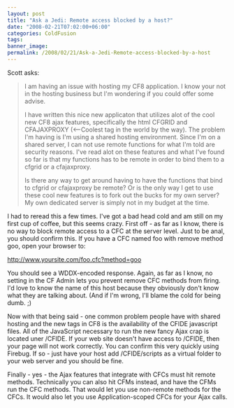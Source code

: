 ```yaml
---
layout: post
title: "Ask a Jedi: Remote access blocked by a host?"
date: "2008-02-21T07:02:00+06:00"
categories: ColdFusion 
tags: 
banner_image: 
permalink: /2008/02/21/Ask-a-Jedi-Remote-access-blocked-by-a-host
---
```


Scott asks:

<blockquote>
<p>
I am having an issue with hosting my CF8 application.  I
know your not in the hosting business but I'm wondering if you could offer some advise.

I have written this nice new applicaton that utilizes alot of the cool new CF8 ajax features, specifically the html CFGRID and CFAJAXPROXY (&lt;--Coolest tag in the world by the way).  The problem I'm having is I'm using a
shared hosting environment. Since I'm on a shared server, I can not use remote functions for what I'm told are security reasons.  I've read alot on these features and what I've found so far is that my functions has to be remote
in order to bind them to a cfgrid or a cfajaxproxy.

Is there any way to get around having to have the functions that bind to cfgrid or cfajaxproxy be remote?  Or is the only way I get to use these cool new features is to fork out
the bucks for my own server?  My own dedicated server is simply not in my budget at the time.
</p>
</blockquote>

I had to reread this a few times. I've got a bad head cold and am still on my first cup of coffee, but this seems crazy. First off - as far as I know, there is no way to block remote access to a CFC at the server level. Just to be anal, you should confirm this. If you have a CFC named foo with remove method goo, open your browser to:

http://www.yoursite.com/foo.cfc?method=goo

You should see a WDDX-encoded response. Again, as far as I know, no setting in the CF Admin lets you prevent remove CFC methods from firing. I'd love to know the name of this host because they obviously don't know what they are talking about. (And if I'm wrong, I'll blame the cold for being dumb. ;)

Now with that being said - one common problem people have with shared hosting and the new tags in CF8 is the availability of the CFIDE javascript files. All of the JavaScript necessary to run the new fancy Ajax crap is located uner /CFIDE. If your web site doesn't have access to /CFIDE, then your page will not work correctly. You can confirm this very quickly using Firebug. If so - just have your host add /CFIDE/scripts as a virtual folder to your web server and you should be fine.

Finally - yes - the Ajax features that integrate with CFCs must hit remote methods. Technically you can also hit CFMs instead, and have the CFMs run the CFC methods. That would let you use non-remote methods for the CFCs. It would also let you use Application-scoped CFCs for your Ajax calls.